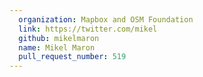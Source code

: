 ```yaml
---
  organization: Mapbox and OSM Foundation
  link: https://twitter.com/mikel
  github: mikelmaron
  name: Mikel Maron
  pull_request_number: 519
---
```

